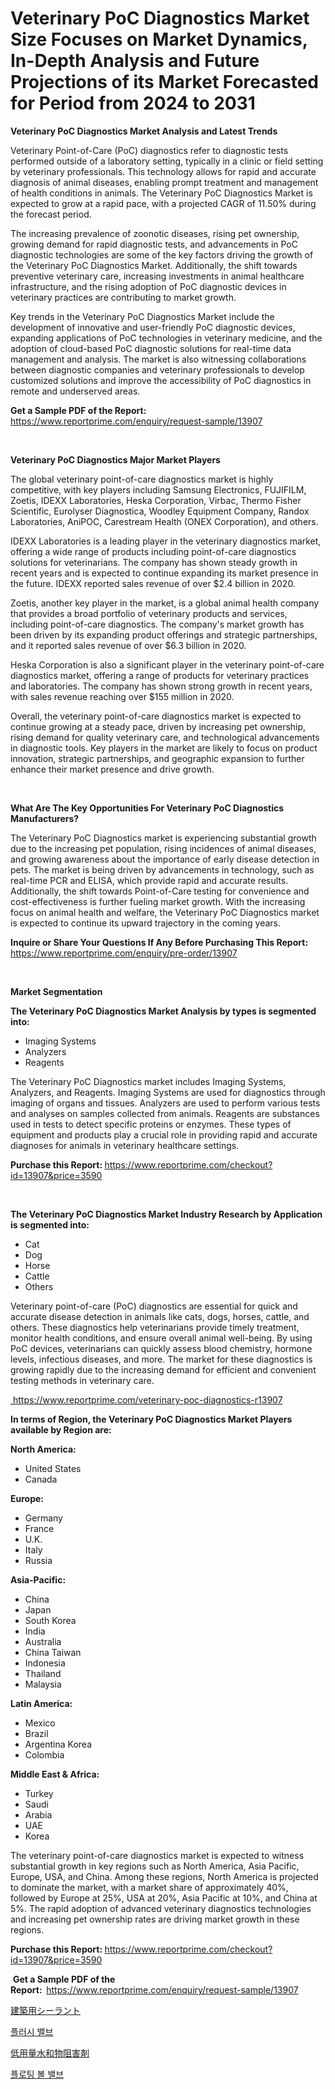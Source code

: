 <p><h1>Veterinary PoC Diagnostics Market Size Focuses on Market Dynamics, In-Depth Analysis and Future Projections of its Market Forecasted for Period from 2024 to 2031</h1></p><p><strong>Veterinary PoC Diagnostics Market Analysis and Latest Trends</strong></p>
<p><p>Veterinary Point-of-Care (PoC) diagnostics refer to diagnostic tests performed outside of a laboratory setting, typically in a clinic or field setting by veterinary professionals. This technology allows for rapid and accurate diagnosis of animal diseases, enabling prompt treatment and management of health conditions in animals. The Veterinary PoC Diagnostics Market is expected to grow at a rapid pace, with a projected CAGR of 11.50% during the forecast period.</p><p>The increasing prevalence of zoonotic diseases, rising pet ownership, growing demand for rapid diagnostic tests, and advancements in PoC diagnostic technologies are some of the key factors driving the growth of the Veterinary PoC Diagnostics Market. Additionally, the shift towards preventive veterinary care, increasing investments in animal healthcare infrastructure, and the rising adoption of PoC diagnostic devices in veterinary practices are contributing to market growth.</p><p>Key trends in the Veterinary PoC Diagnostics Market include the development of innovative and user-friendly PoC diagnostic devices, expanding applications of PoC technologies in veterinary medicine, and the adoption of cloud-based PoC diagnostic solutions for real-time data management and analysis. The market is also witnessing collaborations between diagnostic companies and veterinary professionals to develop customized solutions and improve the accessibility of PoC diagnostics in remote and underserved areas.</p></p>
<p><strong>Get a Sample PDF of the Report:&nbsp;</strong> <a href="https://www.reportprime.com/enquiry/request-sample/13907">https://www.reportprime.com/enquiry/request-sample/13907</a></p>
<p>&nbsp;</p>
<p><strong>Veterinary PoC Diagnostics Major Market Players</strong></p>
<p><p>The global veterinary point-of-care diagnostics market is highly competitive, with key players including Samsung Electronics, FUJIFILM, Zoetis, IDEXX Laboratories, Heska Corporation, Virbac, Thermo Fisher Scientific, Eurolyser Diagnostica, Woodley Equipment Company, Randox Laboratories, AniPOC, Carestream Health (ONEX Corporation), and others.</p><p>IDEXX Laboratories is a leading player in the veterinary diagnostics market, offering a wide range of products including point-of-care diagnostics solutions for veterinarians. The company has shown steady growth in recent years and is expected to continue expanding its market presence in the future. IDEXX reported sales revenue of over $2.4 billion in 2020.</p><p>Zoetis, another key player in the market, is a global animal health company that provides a broad portfolio of veterinary products and services, including point-of-care diagnostics. The company's market growth has been driven by its expanding product offerings and strategic partnerships, and it reported sales revenue of over $6.3 billion in 2020.</p><p>Heska Corporation is also a significant player in the veterinary point-of-care diagnostics market, offering a range of products for veterinary practices and laboratories. The company has shown strong growth in recent years, with sales revenue reaching over $155 million in 2020.</p><p>Overall, the veterinary point-of-care diagnostics market is expected to continue growing at a steady pace, driven by increasing pet ownership, rising demand for quality veterinary care, and technological advancements in diagnostic tools. Key players in the market are likely to focus on product innovation, strategic partnerships, and geographic expansion to further enhance their market presence and drive growth.</p></p>
<p>&nbsp;</p>
<p><strong>What Are The Key Opportunities For Veterinary PoC Diagnostics Manufacturers?</strong></p>
<p><p>The Veterinary PoC Diagnostics market is experiencing substantial growth due to the increasing pet population, rising incidences of animal diseases, and growing awareness about the importance of early disease detection in pets. The market is being driven by advancements in technology, such as real-time PCR and ELISA, which provide rapid and accurate results. Additionally, the shift towards Point-of-Care testing for convenience and cost-effectiveness is further fueling market growth. With the increasing focus on animal health and welfare, the Veterinary PoC Diagnostics market is expected to continue its upward trajectory in the coming years.</p></p>
<p><strong>Inquire or Share Your Questions If Any Before Purchasing This Report:</strong> <a href="https://www.reportprime.com/enquiry/pre-order/13907">https://www.reportprime.com/enquiry/pre-order/13907</a></p>
<p>&nbsp;</p>
<p><strong>Market Segmentation</strong></p>
<p><strong>The Veterinary PoC Diagnostics Market Analysis by types is segmented into:</strong></p>
<p><ul><li>Imaging Systems</li><li>Analyzers</li><li>Reagents</li></ul></p>
<p><p>The Veterinary PoC Diagnostics market includes Imaging Systems, Analyzers, and Reagents. Imaging Systems are used for diagnostics through imaging of organs and tissues. Analyzers are used to perform various tests and analyses on samples collected from animals. Reagents are substances used in tests to detect specific proteins or enzymes. These types of equipment and products play a crucial role in providing rapid and accurate diagnoses for animals in veterinary healthcare settings.</p></p>
<p><strong>Purchase this Report:&nbsp;</strong><a href="https://www.reportprime.com/checkout?id=13907&price=3590">https://www.reportprime.com/checkout?id=13907&price=3590</a></p>
<p>&nbsp;</p>
<p><strong>The Veterinary PoC Diagnostics Market Industry Research by Application is segmented into:</strong></p>
<p><ul><li>Cat</li><li>Dog</li><li>Horse</li><li>Cattle</li><li>Others</li></ul></p>
<p><p>Veterinary point-of-care (PoC) diagnostics are essential for quick and accurate disease detection in animals like cats, dogs, horses, cattle, and others. These diagnostics help veterinarians provide timely treatment, monitor health conditions, and ensure overall animal well-being. By using PoC devices, veterinarians can quickly assess blood chemistry, hormone levels, infectious diseases, and more. The market for these diagnostics is growing rapidly due to the increasing demand for efficient and convenient testing methods in veterinary care.</p></p>
<p><a href="https://www.reportprime.com/veterinary-poc-diagnostics-r13907">&nbsp;https://www.reportprime.com/veterinary-poc-diagnostics-r13907</a></p>
<p><strong>In terms of Region, the Veterinary PoC Diagnostics Market Players available by Region are:</strong></p>
<p>
    <p> <strong> North America: </strong>
        <ul>
            <li>United States</li>
            <li>Canada</li>
        </ul>
        </p> 
    <p> <strong> Europe: </strong>
        <ul>
            <li>Germany</li>
            <li>France</li>
            <li>U.K.</li>
            <li>Italy</li>
            <li>Russia</li>
        </ul>
        </p> 
    <p> <strong> Asia-Pacific: </strong>
        <ul>
            <li>China</li>
            <li>Japan</li>
            <li>South Korea</li>
            <li>India</li>
            <li>Australia</li>
            <li>China Taiwan</li>
            <li>Indonesia</li>
            <li>Thailand</li>
            <li>Malaysia</li>
        </ul>
        </p> 
    <p> <strong> Latin America: </strong>
        <ul>
            <li>Mexico</li>
            <li>Brazil</li>
            <li>Argentina Korea</li>
            <li>Colombia</li>
        </ul>
        </p> 
    <p> <strong> Middle East & Africa: </strong>
        <ul>
            <li>Turkey</li>
            <li>Saudi</li>
            <li>Arabia</li>
            <li>UAE</li>
            <li>Korea</li>
        </ul>
    </p>
    </p>
<p><p>The veterinary point-of-care diagnostics market is expected to witness substantial growth in key regions such as North America, Asia Pacific, Europe, USA, and China. Among these regions, North America is projected to dominate the market, with a market share of approximately 40%, followed by Europe at 25%, USA at 20%, Asia Pacific at 10%, and China at 5%. The rapid adoption of advanced veterinary diagnostics technologies and increasing pet ownership rates are driving market growth in these regions.</p></p>
<p><strong>Purchase this Report: </strong><a href="https://www.reportprime.com/checkout?id=13907&price=3590">https://www.reportprime.com/checkout?id=13907&price=3590</a></p>
<p>&nbsp;<strong>Get a Sample PDF of the Report:&nbsp;&nbsp;</strong><a href="https://www.reportprime.com/enquiry/request-sample/13907">https://www.reportprime.com/enquiry/request-sample/13907</a></p>
<p><strong></strong></p>
<p><p><a href="https://medium.com/@edwards13jessica/%E5%BB%BA%E8%A8%AD%E7%94%A8%E3%82%B7%E3%83%BC%E3%83%AA%E3%83%B3%E3%82%B0%E6%9D%90%E5%B8%82%E5%A0%B4%E5%B1%95%E6%9C%9B-%E7%94%A3%E6%A5%AD%E6%A6%82%E6%B3%81%E3%81%A8%E4%BA%88%E6%B8%AC-2024%E5%B9%B4%E3%81%8B%E3%82%892031%E5%B9%B4-d85a71faad88">建築用シーラント</a></p><p><a href="https://medium.com/@llanajer/%ED%94%8C%EB%9F%AC%EC%8B%9C-%EB%B0%B8%EB%B8%8C-%EC%8B%9C%EC%9E%A5-%EA%B7%9C%EB%AA%A8-cagr-%ED%8A%B8%EB%A0%8C%EB%93%9C-2024-2030-897d3e66f77b">플러시 밸브</a></p><p><a href="https://medium.com/@jonathanailey6577467/%E4%BD%8E%E7%94%A8%E9%87%8F%E6%B0%B4%E5%92%8C%E6%8A%91%E5%88%B6%E5%89%A4%E5%B8%82%E5%A0%B4%E5%B1%95%E6%9C%9B-%E7%94%A3%E6%A5%AD%E6%A6%82%E8%A6%81%E3%81%A8%E4%BA%88%E6%B8%AC-2024%E5%B9%B4%E3%81%8B%E3%82%892031%E5%B9%B4-aded33562893">低用量水和物阻害剤</a></p><p><a href="https://medium.com/@bruiser75687/%EB%B6%80%EC%9C%A0%ED%98%95-%EB%B3%BC%EB%B0%B8%EB%B8%8C-%EC%8B%9C%EC%9E%A5-%EC%A1%B0%EC%82%AC-%EB%B3%B4%EA%B3%A0%EC%84%9C-%EA%B7%B8-%EC%97%AD%EC%82%AC-%EB%B0%8F-2031%EB%85%84%EA%B9%8C%EC%A7%80%EC%9D%98-%EC%98%88%EC%B8%A1-eb0db9bd2a20">플로팅 볼 밸브</a></p></p>